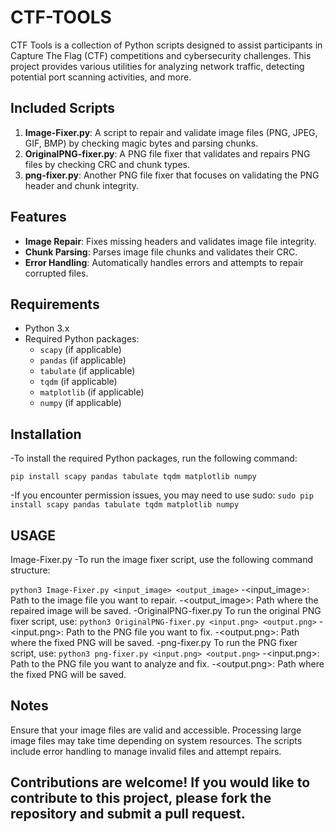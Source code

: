 # CTF-TOOLS

CTF Tools is a collection of Python scripts designed to assist participants in Capture The Flag (CTF) competitions and cybersecurity challenges. This project provides various utilities for analyzing network traffic, detecting potential port scanning activities, and more.

## Included Scripts

1. **Image-Fixer.py**: A script to repair and validate image files (PNG, JPEG, GIF, BMP) by checking magic bytes and parsing chunks.
2. **OriginalPNG-fixer.py**: A PNG file fixer that validates and repairs PNG files by checking CRC and chunk types.
3. **png-fixer.py**: Another PNG file fixer that focuses on validating the PNG header and chunk integrity.

## Features

- **Image Repair**: Fixes missing headers and validates image file integrity.
- **Chunk Parsing**: Parses image file chunks and validates their CRC.
- **Error Handling**: Automatically handles errors and attempts to repair corrupted files.

## Requirements

- Python 3.x
- Required Python packages:
  - `scapy` (if applicable)
  - `pandas` (if applicable)
  - `tabulate` (if applicable)
  - `tqdm` (if applicable)
  - `matplotlib` (if applicable)
  - `numpy` (if applicable)

## Installation

-To install the required Python packages, run the following command:

```
pip install scapy pandas tabulate tqdm matplotlib numpy 
```
-If you encounter permission issues, you may need to use sudo:
```sudo pip install scapy pandas tabulate tqdm matplotlib numpy```
## USAGE
Image-Fixer.py
-To run the image fixer script, use the following command structure:

```python3 Image-Fixer.py <input_image> <output_image>```
  -<input_image>: Path to the image file you want to repair.
  -<output_image>: Path where the repaired image will be saved.
  -OriginalPNG-fixer.py
To run the original PNG fixer script, use:
```python3 OriginalPNG-fixer.py <input.png> <output.png>```
  -<input.png>: Path to the PNG file you want to fix.
  -<output.png>: Path where the fixed PNG will be saved.
  -png-fixer.py
To run the PNG fixer script, use:
```python3 png-fixer.py <input.png> <output.png>```
  -<input.png>: Path to the PNG file you want to analyze and fix.
  -<output.png>: Path where the fixed PNG will be saved.
## Notes

Ensure that your image files are valid and accessible.
Processing large image files may take time depending on system resources.
The scripts include error handling to manage invalid files and attempt repairs.

## Contributions are welcome! If you would like to contribute to this project, please fork the repository and submit a pull request.
